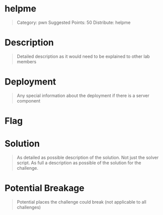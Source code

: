 # helpme

> Category: pwn
> Suggested Points: 50
> Distribute: helpme

# Description
> Detailed description as it would need to be explained to other lab members

<INSERT>

# Deployment
> Any special information about the deployment if there is a server component

<INSERT>

# Flag

<INSERT>

# Solution
> As detailed as possible description of the solution. Not just the solver script. As full a description as possible of the solution for the challenge.


# Potential Breakage
> Potential places the challenge could break (not applicable to all challenges)


